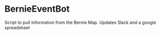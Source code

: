 # BernieEventBot
Script to pull information from the Bernie Map. Updates Slack and a google spreadsheet
